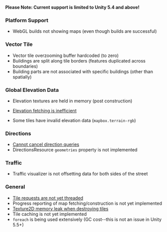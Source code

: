 **Please Note: Current support is limited to Unity 5.4 and above!**

### Platform Support

- WebGL builds not showing maps (even though builds are successful)

### Vector Tile

- Vector tile overzooming buffer hardcoded (to zero)
- Buildings are split along tile borders (features duplicated across boundaries)
- Building parts are not associated with specific buildings (other than spatially)

### Global Elevation Data

- Elevation textures are held in memory (post construction)
- [Elevation fetching is inefficient](https://github.com/mapbox/mapbox-sdk-cs/issues/18)

- Some tiles have invalid elevation data (`mapbox.terrain-rgb`)

### Directions

- [Cannot cancel direction queries](https://github.com/mapbox/mapbox-sdk-cs/issues/19)
- DirectionsResource `geometries` property is not implemented

### Traffic

- Traffic visualizer is not offsetting data for both sides of the street

### General

- [Tile requests are not yet threaded](https://github.com/mapbox/mapbox-sdk-cs/issues/46)
- Progress reporting of map fetching/construction is not yet implemented
- [Texture2D memory leak when destroying tiles](https://github.com/mapbox/mapbox-sdk-cs/issues/31)
- Tile caching is not yet implemented
- `foreach` is being used extensively (GC cost--this is not an issue in Unity 5.5+)